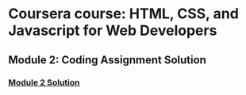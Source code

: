 # Coursera course: HTML, CSS, and Javascript for Web Developers

## Module 2: Coding Assignment Solution

### [Module 2 Solution](https://ashutosh-pmishra.github.io/Coursera-HTML-CSS-JavaScript-for-Web-Developers/Assignments/Module-2-solution/)
